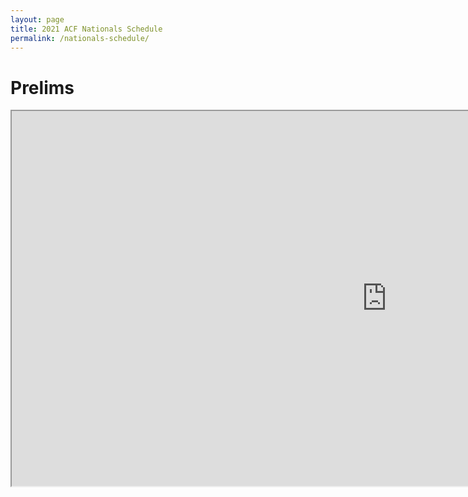```yaml
---
layout: page
title: 2021 ACF Nationals Schedule
permalink: /nationals-schedule/
---
```

# Prelims
<iframe src="https://drive.google.com/file/d/1e7SZ5dxARBFFiuaJDTtCbNyHVHmG0cHc/preview" width="1200px" height="600px"></iframe>